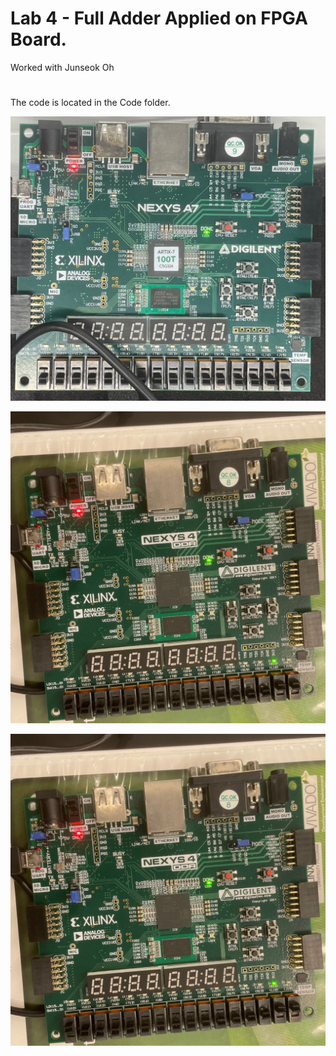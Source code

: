 # Lab 4 - Full Adder Applied on FPGA Board.

Worked with Junseok Oh
#
The code is located in the Code folder.

![](Pics/P1.jpg)

![](Pics/P2.jpg)

![](Pics/P2.jpg)
